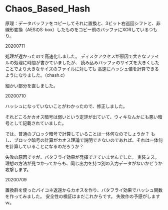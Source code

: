 # Chaos_Based_Hash


原理：データバッファをコピーしてそれに置換と、3ビット右巡回シフトと、非線形変換（AESのS-box）したものをコピー前のバッファにXORしているつもり。

20200711

処理が遅かったので高速化しました。
ディスクアクセスが原因で大きなファイルの処理に時間が書かていましたが、
読み込みバッファのサイズを大きくしたことでより大きなサイズのファイルに対しても
高速にハッシュ値を計算できるようになりました。（chash.c）

細かい部分を直しました。


20200710

ハッシュになっていないことがわかったので、修正しました。

それどころかカオス暗号は弱いという定評が出ていて、ウィキなんかにも悪い暗号として記載されていました。

では、普通のブロック暗号で計算していることは一体何なのでしょうか？
もし、ブロック暗号の計算がカオス理論で説明できないのであれば、それは一体何を計算していることになるのだろうか？

失敗の原因ですが、バタフライ効果が発揮できていませんでした。
実装ミス。
理想の方法が見つかってからも、同じ出力を持つ別の入力データがないかどうか攻撃します。

20200709

置換群を使ったパイコネ返還からカオスを作り、バタフライ効果でハッシュ関数を作ってみました。
安全性の検証はまだこれからです。
失敗作の予感がしますｗ。
